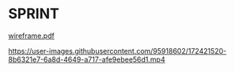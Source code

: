 # SPRINT

[wireframe.pdf](https://github.com/Cloydi/SPRINT/files/8850717/wireframe.pdf)


https://user-images.githubusercontent.com/95918602/172421520-8b6321e7-6a8d-4649-a717-afe9ebee56d1.mp4

